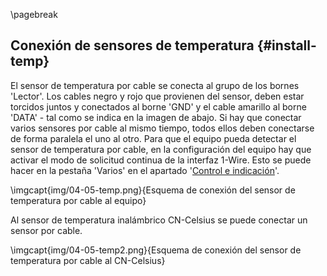 \pagebreak

## Conexión de sensores de temperatura {#install-temp}

El sensor de temperatura por cable se conecta al grupo de los bornes 'Lector'. Los cables negro y rojo que provienen del sensor, deben estar torcidos juntos y conectados al borne 'GND' y el cable amarillo al borne 'DATA' - tal como se indica en la imagen de abajo. Si hay que conectar varios sensores por cable al mismo tiempo, todos ellos deben conectarse de forma paralela el uno al otro.
Para que el equipo pueda detectar el sensor de temperatura por cable, en la configuración del equipo hay que activar el modo de solicitud continua de la interfaz 1-Wire. Esto se puede hacer en la pestaña 'Varios' en el apartado '[Control e indicación](#control-indication)'.

\imgcapt{img/04-05-temp.png}{Esquema de conexión del sensor de temperatura por cable al equipo}

Al sensor de temperatura inalámbrico CN-Celsius se puede conectar un sensor por cable.

\imgcapt{img/04-05-temp2.png}{Esquema de conexión del sensor de temperatura por cable al CN-Celsius}
